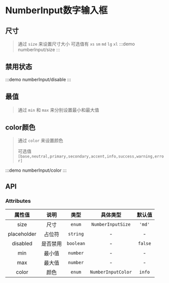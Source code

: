 # NumberInput数字输入框

## 尺寸
> 通过 `size` 来设置尺寸大小 可选值有 `xs` `sm` `md` `lg` `xl`
:::demo numberInput/size
:::

## 禁用状态
:::demo numberInput/disable
:::

## 最值
> 通过 `min` 和 `max` 来分别设置最小和最大值


## color颜色
> 通过 `color` 来设置颜色
>>
> 可选值 `[base,neutral,primary,secondary,accent,info,success,warning,error] `

:::demo numberInput/color
:::

## API

### Attributes
|   属性值    |   说明   |   类型    |      具体类型      | 默认值  |
| :---------: | :------: | :-------: | :----------------: | :-----: |
|    size     |   尺寸   |  `enum`   | `NumberInputSize`  | `'md'`  |
| placeholder |  占位符  | `string`  |         -          |    -    |
|  disabled   | 是否禁用 | `boolean` |         -          | `false` |
|     min     |  最小值  | `number`  |         -          |    -    |
|     max     |  最大值  | `number`  |         -          |    -    |
|    color    |   颜色   |  `enum`   | `NumberInputColor` | `info`  |



